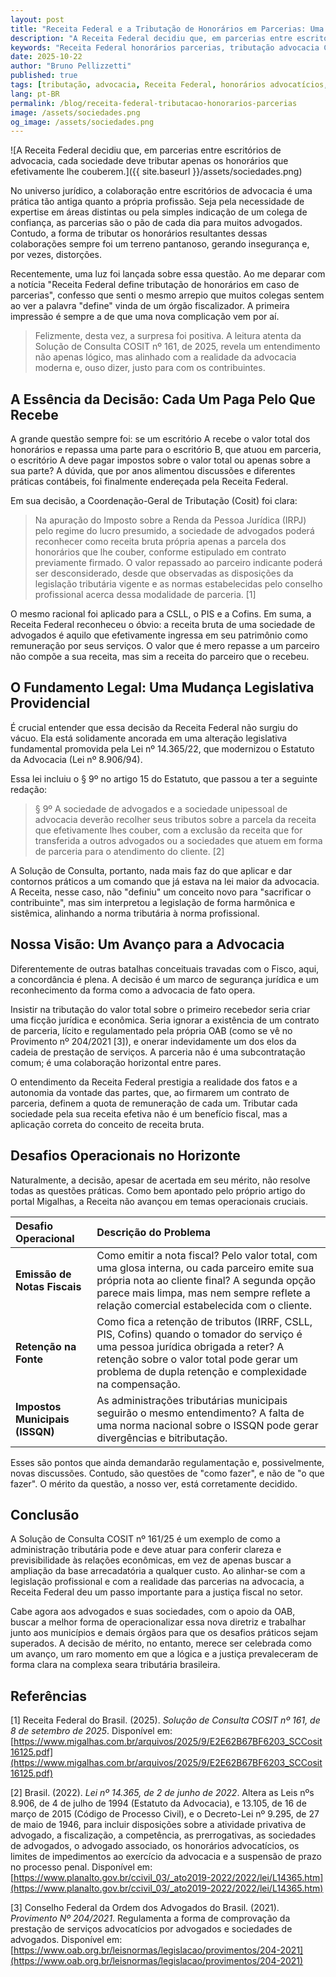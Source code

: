 ```yaml
---
layout: post
title: "Receita Federal e a Tributação de Honorários em Parcerias: Uma Decisão Acertada"
description: "A Receita Federal decidiu que, em parcerias entre escritórios de advocacia, cada sociedade deve tributar apenas os honorários que efetivamente lhe couberem. Entenda os impactos da Solução de Consulta COSIT nº 161/2025, os fundamentos legais e os desafios práticos dessa decisão."
keywords: "Receita Federal honorários parcerias, tributação advocacia COSIT 161/2025, honorários advocatícios parcerias, IRPJ sociedades de advogados, receita bruta parcerias advocacia, Lei 14.365/22 honorários, tributação honorários sucumbenciais, OAB provimento 204/2021"
date: 2025-10-22
author: "Bruno Pellizzetti"
published: true
tags: [tributação, advocacia, Receita Federal, honorários advocatícios, parcerias entre escritórios, direito tributário, sociedades de advogados]
lang: pt-BR
permalink: /blog/receita-federal-tributacao-honorarios-parcerias
image: /assets/sociedades.png
og_image: /assets/sociedades.png
---
```


![A Receita Federal decidiu que, em parcerias entre escritórios de advocacia, cada sociedade deve tributar apenas os honorários que efetivamente lhe couberem.]({{ site.baseurl }}/assets/sociedades.png)

No universo jurídico, a colaboração entre escritórios de advocacia é uma prática tão antiga quanto a própria profissão. Seja pela necessidade de expertise em áreas distintas ou pela simples indicação de um colega de confiança, as parcerias são o pão de cada dia para muitos advogados. Contudo, a forma de tributar os honorários resultantes dessas colaborações sempre foi um terreno pantanoso, gerando insegurança e, por vezes, distorções.

Recentemente, uma luz foi lançada sobre essa questão. Ao me deparar com a notícia "Receita Federal define tributação de honorários em caso de parcerias", confesso que senti o mesmo arrepio que muitos colegas sentem ao ver a palavra "define" vinda de um órgão fiscalizador. A primeira impressão é sempre a de que uma nova complicação vem por aí.

> Felizmente, desta vez, a surpresa foi positiva. A leitura atenta da Solução de Consulta COSIT nº 161, de 2025, revela um entendimento não apenas lógico, mas alinhado com a realidade da advocacia moderna e, ouso dizer, justo para com os contribuintes.

## A Essência da Decisão: Cada Um Paga Pelo Que Recebe

A grande questão sempre foi: se um escritório A recebe o valor total dos honorários e repassa uma parte para o escritório B, que atuou em parceria, o escritório A deve pagar impostos sobre o valor total ou apenas sobre a sua parte? A dúvida, que por anos alimentou discussões e diferentes práticas contábeis, foi finalmente endereçada pela Receita Federal.

Em sua decisão, a Coordenação-Geral de Tributação (Cosit) foi clara:

> Na apuração do Imposto sobre a Renda da Pessoa Jurídica (IRPJ) pelo regime do lucro presumido, a sociedade de advogados poderá reconhecer como receita bruta própria apenas a parcela dos honorários que lhe couber, conforme estipulado em contrato previamente firmado. O valor repassado ao parceiro indicante poderá ser desconsiderado, desde que observadas as disposições da legislação tributária vigente e as normas estabelecidas pelo conselho profissional acerca dessa modalidade de parceria. [1]

O mesmo racional foi aplicado para a CSLL, o PIS e a Cofins. Em suma, a Receita Federal reconheceu o óbvio: a receita bruta de uma sociedade de advogados é aquilo que efetivamente ingressa em seu patrimônio como remuneração por seus serviços. O valor que é mero repasse a um parceiro não compõe a sua receita, mas sim a receita do parceiro que o recebeu.

## O Fundamento Legal: Uma Mudança Legislativa Providencial

É crucial entender que essa decisão da Receita Federal não surgiu do vácuo. Ela está solidamente ancorada em uma alteração legislativa fundamental promovida pela Lei nº 14.365/22, que modernizou o Estatuto da Advocacia (Lei nº 8.906/94).

Essa lei incluiu o § 9º no artigo 15 do Estatuto, que passou a ter a seguinte redação:

> § 9º A sociedade de advogados e a sociedade unipessoal de advocacia deverão recolher seus tributos sobre a parcela da receita que efetivamente lhes couber, com a exclusão da receita que for transferida a outros advogados ou a sociedades que atuem em forma de parceria para o atendimento do cliente. [2]

A Solução de Consulta, portanto, nada mais faz do que aplicar e dar contornos práticos a um comando que já estava na lei maior da advocacia. A Receita, nesse caso, não "definiu" um conceito novo para "sacrificar o contribuinte", mas sim interpretou a legislação de forma harmônica e sistêmica, alinhando a norma tributária à norma profissional.

## Nossa Visão: Um Avanço para a Advocacia

Diferentemente de outras batalhas conceituais travadas com o Fisco, aqui, a concordância é plena. A decisão é um marco de segurança jurídica e um reconhecimento da forma como a advocacia de fato opera.

Insistir na tributação do valor total sobre o primeiro recebedor seria criar uma ficção jurídica e econômica. Seria ignorar a existência de um contrato de parceria, lícito e regulamentado pela própria OAB (como se vê no Provimento nº 204/2021 [3]), e onerar indevidamente um dos elos da cadeia de prestação de serviços. A parceria não é uma subcontratação comum; é uma colaboração horizontal entre pares.

O entendimento da Receita Federal prestigia a realidade dos fatos e a autonomia da vontade das partes, que, ao firmarem um contrato de parceria, definem a quota de remuneração de cada um. Tributar cada sociedade pela sua receita efetiva não é um benefício fiscal, mas a aplicação correta do conceito de receita bruta.

## Desafios Operacionais no Horizonte

Naturalmente, a decisão, apesar de acertada em seu mérito, não resolve todas as questões práticas. Como bem apontado pelo próprio artigo do portal Migalhas, a Receita não avançou em temas operacionais cruciais.

| Desafio Operacional | Descrição do Problema |
| :--- | :--- |
| **Emissão de Notas Fiscais** | Como emitir a nota fiscal? Pelo valor total, com uma glosa interna, ou cada parceiro emite sua própria nota ao cliente final? A segunda opção parece mais limpa, mas nem sempre reflete a relação comercial estabelecida com o cliente. |
| **Retenção na Fonte** | Como fica a retenção de tributos (IRRF, CSLL, PIS, Cofins) quando o tomador do serviço é uma pessoa jurídica obrigada a reter? A retenção sobre o valor total pode gerar um problema de dupla retenção e complexidade na compensação. |
| **Impostos Municipais (ISSQN)** | As administrações tributárias municipais seguirão o mesmo entendimento? A falta de uma norma nacional sobre o ISSQN pode gerar divergências e bitributação. |

Esses são pontos que ainda demandarão regulamentação e, possivelmente, novas discussões. Contudo, são questões de "como fazer", e não de "o que fazer". O mérito da questão, a nosso ver, está corretamente decidido.

## Conclusão

A Solução de Consulta COSIT nº 161/25 é um exemplo de como a administração tributária pode e deve atuar para conferir clareza e previsibilidade às relações econômicas, em vez de apenas buscar a ampliação da base arrecadatória a qualquer custo. Ao alinhar-se com a legislação profissional e com a realidade das parcerias na advocacia, a Receita Federal deu um passo importante para a justiça fiscal no setor.

Cabe agora aos advogados e suas sociedades, com o apoio da OAB, buscar a melhor forma de operacionalizar essa nova diretriz e trabalhar junto aos municípios e demais órgãos para que os desafios práticos sejam superados. A decisão de mérito, no entanto, merece ser celebrada como um avanço, um raro momento em que a lógica e a justiça prevaleceram de forma clara na complexa seara tributária brasileira.

## Referências

[1] Receita Federal do Brasil. (2025). *Solução de Consulta COSIT nº 161, de 8 de setembro de 2025*. Disponível em: [https://www.migalhas.com.br/arquivos/2025/9/E2E62B67BF6203_SCCosit16125.pdf](https://www.migalhas.com.br/arquivos/2025/9/E2E62B67BF6203_SCCosit16125.pdf)

[2] Brasil. (2022). *Lei nº 14.365, de 2 de junho de 2022*. Altera as Leis nºs 8.906, de 4 de julho de 1994 (Estatuto da Advocacia), e 13.105, de 16 de março de 2015 (Código de Processo Civil), e o Decreto-Lei nº 9.295, de 27 de maio de 1946, para incluir disposições sobre a atividade privativa de advogado, a fiscalização, a competência, as prerrogativas, as sociedades de advogados, o advogado associado, os honorários advocatícios, os limites de impedimentos ao exercício da advocacia e a suspensão de prazo no processo penal. Disponível em: [https://www.planalto.gov.br/ccivil_03/_ato2019-2022/2022/lei/L14365.htm](https://www.planalto.gov.br/ccivil_03/_ato2019-2022/2022/lei/L14365.htm)

[3] Conselho Federal da Ordem dos Advogados do Brasil. (2021). *Provimento Nº 204/2021*. Regulamenta a forma de comprovação da prestação de serviços advocatícios por advogados e sociedades de advogados. Disponível em: [https://www.oab.org.br/leisnormas/legislacao/provimentos/204-2021](https://www.oab.org.br/leisnormas/legislacao/provimentos/204-2021)